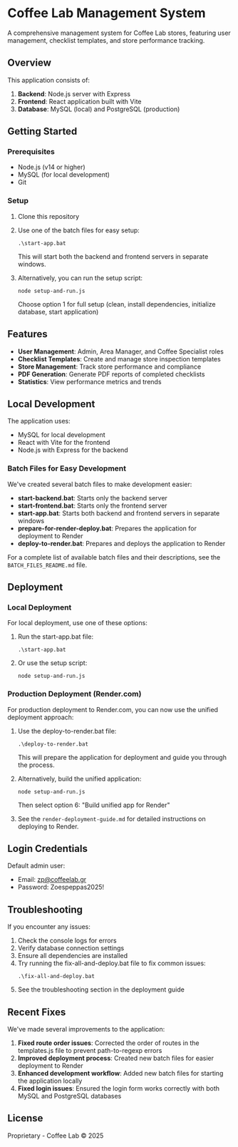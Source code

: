 # Coffee Lab Management System

A comprehensive management system for Coffee Lab stores, featuring user management, checklist templates, and store performance tracking.

## Overview

This application consists of:

1. **Backend**: Node.js server with Express
2. **Frontend**: React application built with Vite
3. **Database**: MySQL (local) and PostgreSQL (production)

## Getting Started

### Prerequisites

- Node.js (v14 or higher)
- MySQL (for local development)
- Git

### Setup

1. Clone this repository
2. Use one of the batch files for easy setup:
   ```
   .\start-app.bat
   ```
   This will start both the backend and frontend servers in separate windows.

3. Alternatively, you can run the setup script:
   ```
   node setup-and-run.js
   ```
   Choose option 1 for full setup (clean, install dependencies, initialize database, start application)

## Features

- **User Management**: Admin, Area Manager, and Coffee Specialist roles
- **Checklist Templates**: Create and manage store inspection templates
- **Store Management**: Track store performance and compliance
- **PDF Generation**: Generate PDF reports of completed checklists
- **Statistics**: View performance metrics and trends

## Local Development

The application uses:
- MySQL for local development
- React with Vite for the frontend
- Node.js with Express for the backend

### Batch Files for Easy Development

We've created several batch files to make development easier:

- **start-backend.bat**: Starts only the backend server
- **start-frontend.bat**: Starts only the frontend server
- **start-app.bat**: Starts both backend and frontend servers in separate windows
- **prepare-for-render-deploy.bat**: Prepares the application for deployment to Render
- **deploy-to-render.bat**: Prepares and deploys the application to Render

For a complete list of available batch files and their descriptions, see the `BATCH_FILES_README.md` file.

## Deployment

### Local Deployment
For local deployment, use one of these options:

1. Run the start-app.bat file:
   ```
   .\start-app.bat
   ```

2. Or use the setup script:
   ```
   node setup-and-run.js
   ```

### Production Deployment (Render.com)
For production deployment to Render.com, you can now use the unified deployment approach:

1. Use the deploy-to-render.bat file:
   ```
   .\deploy-to-render.bat
   ```
   This will prepare the application for deployment and guide you through the process.

2. Alternatively, build the unified application:
   ```
   node setup-and-run.js
   ```
   Then select option 6: "Build unified app for Render"

3. See the `render-deployment-guide.md` for detailed instructions on deploying to Render.

## Login Credentials

Default admin user:
- Email: zp@coffeelab.gr
- Password: Zoespeppas2025!

## Troubleshooting

If you encounter any issues:
1. Check the console logs for errors
2. Verify database connection settings
3. Ensure all dependencies are installed
4. Try running the fix-all-and-deploy.bat file to fix common issues:
   ```
   .\fix-all-and-deploy.bat
   ```
5. See the troubleshooting section in the deployment guide

## Recent Fixes

We've made several improvements to the application:

1. **Fixed route order issues**: Corrected the order of routes in the templates.js file to prevent path-to-regexp errors
2. **Improved deployment process**: Created new batch files for easier deployment to Render
3. **Enhanced development workflow**: Added new batch files for starting the application locally
4. **Fixed login issues**: Ensured the login form works correctly with both MySQL and PostgreSQL databases

## License

Proprietary - Coffee Lab © 2025
